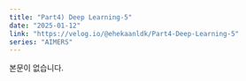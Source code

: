 ```yaml
---
title: "Part4) Deep Learning-5"
date: "2025-01-12"
link: "https://velog.io/@ehekaanldk/Part4-Deep-Learning-5"
series: "AIMERS"
---
```


본문이 없습니다.
